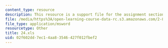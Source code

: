```yaml
---
content_type: resource
description: This resource is a support file for the assignment section.
file: /media/https%3A/open-learning-course-data-rc.s3.amazonaws.com/2-830j-control-of-manufacturing-processes-sma-6303-spring-2008/02f602dd7ec14aa83546427f012fbef2_24.xls
file_type: application/msword
resourcetype: Other
title: 24.xls
uid: 02f602dd-7ec1-4aa8-3546-427f012fbef2
---
```

